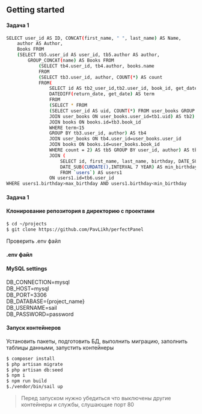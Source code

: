 ## Getting started

#### Задача 1

```bash
SELECT user_id AS ID, CONCAT(first_name, " ", last_name) AS Name,
    author AS Author,
    Books FROM 
    (SELECT tb5.user_id AS user_id, tb5.author AS author,
        GROUP_CONCAT(name) AS Books FROM 
            (SELECT tb4.user_id, tb4.author, books.name 
            FROM 
            (SELECT tb3.user_id, author, COUNT(*) AS count 
            FROM(
                SELECT id AS tb2_user_id,tb2.user_id, book_id, get_date, return_date, 
                DATEDIFF(return_date, get_date) AS term  
                FROM            
                (SELECT * FROM             
                (SELECT user_id AS uid, COUNT(*) FROM user_books GROUP BY user_id HAVING COUNT(*)=2) AS tb1             
                JOIN user_books ON user_books.user_id=tb1.uid) AS tb2) AS tb3 
                JOIN books ON books.id=tb3.book_id 
                WHERE term<15 
                GROUP BY tb3.user_id, author) AS tb4 
                JOIN user_books ON tb4.user_id=user_books.user_id 
                JOIN books ON books.id=user_books.book_id 
                WHERE count = 2) AS tb5 GROUP BY user_id, author) AS tb6 
                JOIN (
                    SELECT id, first_name, last_name, birthday, DATE_SUB(CURDATE(),INTERVAL 17 YEAR) AS max_birthday,  
                    DATE_SUB(CURDATE(),INTERVAL 7 YEAR) AS min_birthday 
                    FROM `users`) AS users1 
                ON users1.id=tb6.user_id 
WHERE users1.birthday>max_birthday AND users1.birthday<min_birthday
```
#### Задача 1

#### Клонирование репозитория в директорию с проектами

```bash
$ cd ~/projects
$ git clone https://github.com/PavLikh/perfectPanel
```

Проверить .env файл

####  .env файл

#### MySQL settings
DB_CONNECTION=mysql \
DB_HOST=mysql \
DB_PORT=3306 \
DB_DATABASE={project_name} \
DB_USERNAME=sail \
DB_PASSWORD=password

#### Запуск контейнеров
Установить пакеты,
подготовить БД,
выполнить миграцию,
заполнить таблицы данными,
запустить контейнеры

```bash
$ composer install
$ php artisan migrate
$ php artisan db:seed
$ npm i
$ npm run build
$./vendor/bin/sail up

```

> Перед запуском нужно убедиться что выключены другие контейнеры и службы, слушающие порт 80